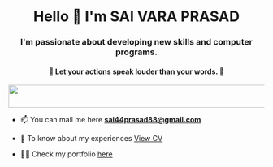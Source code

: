 
<h1 align="center"> Hello 👋 I'm SAI VARA PRASAD </h1>
<h3 align="center"> I'm passionate about developing new skills and computer programs. </h3>
<h4 align="center"> 🌟 Let your <b> actions </b> speak louder than your words. 🌟 </h4>
<img slign="center" src="https://github.com/Govindv7555/Govindv7555/blob/main/49e76e0596857673c5c80c85b84394c1.gif" width=800px height=45px>

- 📫 You can mail me here **sai44prasad88@gmail.com**
  
- 📄 To know about my experiences [View CV](https://drive.google.com/file/d/1Zh3rIodZhRnHyEO_CWOw7Fgx12Hvo-Eo/view?usp=sharing)

- 👨‍💻 Check my portfolio [here](https://dsp-portfolio.netlify.app/)
